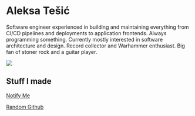 # Aleksa Tešić

Software engineer experienced in building and maintaining
everything from CI/CD pipelines and deployments to application frontends.
Always programming something. Currently mostly interested in software architecture and design.
Record collector and Warhammer enthusiast. Big fan of stoner rock and a guitar player.

[<img src="https://img.shields.io/badge/linkedin-%230077B5.svg?&style=for-the-badge&logo=linkedin&logoColor=white" />](https://www.linkedin.com/in/aleksa-tešić-793629182)


## Stuff I made

[Notify Me](https://notify-me.rs/)  

[Random Github](https://randomgithub.com/)
